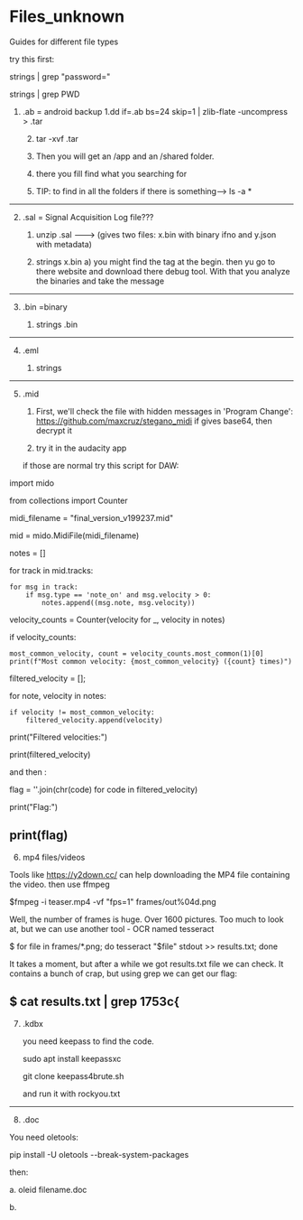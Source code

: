 # Files_unknown
Guides for different file types

try this first:

strings <filename> | grep "password="

strings <filename> | grep PWD




1) .ab = android backup
   1.dd if=<filename>.ab bs=24 skip=1 | zlib-flate -uncompress > <filename>.tar
   
   2. tar -xvf <filename>.tar
  
   4. Then you will get an /app and an /shared folder.
      
   6. there you fill find what you searching for
      
   8. TIP: to find in all the folders if there is something--> ls -a *
---------------------------------------------------------------------------------------------------------------------------
2) .sal = Signal Acquisition Log file???
   
   1) unzip <filename>.sal   ---> (gives two files: x.bin  with binary ifno and y.json with metadata)
      
   3) strings x.bin 
      a) you might find the <SALEAE> tag at the begin. then yu go to there website and download there debug tool. With          that you analyze the binaries and take the message 
---------------------------------------------------------------------------------------------------------------------------
3) .bin =binary
   
   1) strings <filename>.bin
----------------------------------------------------------------------------------------------------------------------------

4) .eml
   
   1) strings
----------------------------------------------------------------------------------------------------------------------  
5) .mid
   
   1) First, we'll check the file with hidden messages in 'Program Change': https://github.com/maxcruz/stegano_midi
      if gives base64, then decrypt it
      
   3) try it in the audacity app
      
   if those are normal try this script  for DAW:
   
import mido

from collections import Counter


midi_filename = "final_version_v199237.mid"

mid = mido.MidiFile(midi_filename)

notes = []

for track in mid.tracks:

    for msg in track:
        if msg.type == 'note_on' and msg.velocity > 0:
            notes.append((msg.note, msg.velocity))

velocity_counts = Counter(velocity for _, velocity in notes)


if velocity_counts:

    most_common_velocity, count = velocity_counts.most_common(1)[0]
    print(f"Most common velocity: {most_common_velocity} ({count} times)")

filtered_velocity = [];

for note, velocity in notes:

    if velocity != most_common_velocity:
        filtered_velocity.append(velocity)
print("Filtered velocities:")

print(filtered_velocity)


and then :

flag = ''.join(chr(code) for code in filtered_velocity)

print("Flag:")

print(flag)
------------------------------------------------------------------------------------------------------------------------------
6) mp4 files/videos

Tools like https://y2down.cc/ can help downloading the MP4 file containing the video.
then use ffmpeg

$fmpeg -i teaser.mp4 -vf "fps=1" frames/out%04d.png

Well, the number of frames is huge. Over 1600 pictures. Too much to look at, but we can use another tool - OCR named tesseract

$ for file in frames/*.png; do tesseract "$file" stdout >> results.txt; done

It takes a moment, but after a while we got results.txt file we can check. It contains a bunch of crap, but using grep we can get our flag:

$ cat results.txt | grep 1753c{
------------------------------------------------------------------------------------------------------------------------------

7) .kdbx
   
   you need keepass to find the code.
   
   sudo apt install keepassxc
   
   git clone keepass4brute.sh
   
   and run it with rockyou.txt

---------------------------------------------------------------------------------------------------------------------------
8) .doc

You need oletools:

pip install -U oletools --break-system-packages

then: 

a. oleid filename.doc

b. 
   
